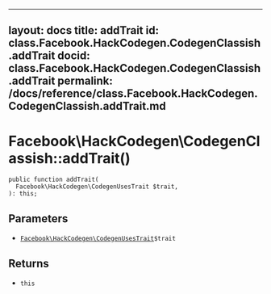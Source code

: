 
***

layout: docs
title: addTrait
id: class.Facebook.HackCodegen.CodegenClassish.addTrait
docid: class.Facebook.HackCodegen.CodegenClassish.addTrait
permalink: /docs/reference/class.Facebook.HackCodegen.CodegenClassish.addTrait.md
---







# Facebook\\HackCodegen\\CodegenClassish::addTrait()




``` Hack
public function addTrait(
  Facebook\HackCodegen\CodegenUsesTrait $trait,
): this;
```




## Parameters




+ [` Facebook\HackCodegen\CodegenUsesTrait `](<class.Facebook.HackCodegen.CodegenUsesTrait.md>)`` $trait ``




## Returns




* ` this `